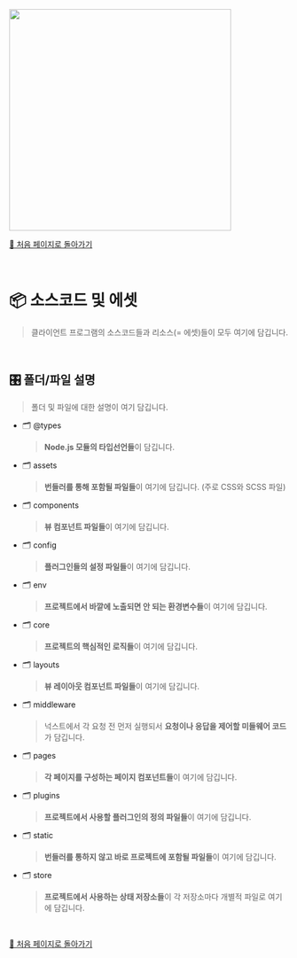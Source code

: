 <img src="https://i.imgur.com/R2wksCG.png" width="400"/>

<br/>

[🧲 처음 페이지로 돌아가기](https://github.com/AhaOfficial/nuxt-template)

<br/>

# 📦 소스코드 및 에셋

> 클라이언트 프로그램의 소스코드들과 리소스(= 에셋)들이 모두 여기에 담깁니다.

<br/>

## 🎛 폴더/파일 설명
> 폴더 및 파일에 대한 설명이 여기 담깁니다.

- 🗂 @types

  > **Node.js 모듈의 타입선언들**이 담깁니다.
  
- 🗂 assets

  > **번들러를 통해 포함될 파일들**이 여기에 담깁니다. (주로 CSS와 SCSS 파일)

- 🗂 components

  > **뷰 컴포넌트 파일들**이 여기에 담깁니다.

- 🗂 config

  > **플러그인들의 설정 파일들**이 여기에 담깁니다.

- 🗂 env

  > **프로젝트에서 바깥에 노출되면 안 되는 환경변수들**이 여기에 담깁니다.

- 🗂 core

  > **프로젝트의 핵심적인 로직들**이 여기에 담깁니다.

- 🗂 layouts

  > **뷰 레이아웃 컴포넌트 파일들**이 여기에 담깁니다.

- 🗂 middleware

  > 넉스트에서 각 요청 전 먼저 실행되서 **요청이나 응답을 제어할 미들웨어 코드**가 담깁니다.

- 🗂 pages

  > **각 페이지를 구성하는 페이지 컴포넌트들**이 여기에 담깁니다.

- 🗂 plugins

  > **프로젝트에서 사용할 플러그인의 정의 파일들**이 여기에 담깁니다.

- 🗂 static

  > **번들러를 통하지 않고 바로 프로젝트에 포함될 파일들**이 여기에 담깁니다.

- 🗂 store

  > **프로젝트에서 사용하는 상태 저장소들**이 각 저장소마다 개별적 파일로 여기에 담깁니다.

<br/>

[🧲 처음 페이지로 돌아가기](https://github.com/AhaOfficial/nuxt-template)


